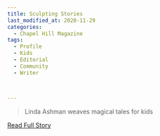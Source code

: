 ```yaml
---
title: Sculpting Stories
last_modified_at: 2020-11-29
categories:
  - Chapel Hill Magazine
tags:
  - Profile
  - Kids
  - Editorial 
  - Community
  - Writer



---
```


> Linda Ashman weaves magical tales for kids

<a href="https://issuu.com/shannonmedia/docs/chmissuujulyaug/31" target="_blank">Read Full Story</a>
